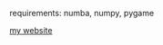 <p>requirements: numba, numpy, pygame</p>
<a href="https://the-pythoner.000webhostapp.com", target="_blank">my website</p>
